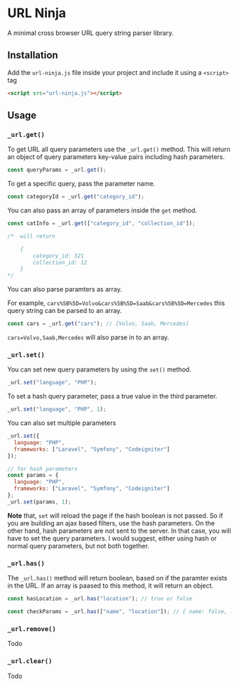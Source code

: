 # URL Ninja

A minimal cross browser URL query string parser library.

## Installation

Add the `url-ninja.js` file inside your project and include it using a `<script>` tag

```html
<script src="url-ninja.js"></script>
```

## Usage

### `_url.get()`

To get URL all query parameters use the `_url.get()` method. This will return an object of query parameters key-value pairs including hash parameters.

```js
const queryParams = _url.get();
```

To get a specific query, pass the parameter name.

```js
const categoryId = _url.get("category_id");
```

You can also pass an array of parameters inside the `get` method.

```js
const catInfo = _url.get(["category_id", "collection_id"]);

/*  will return

    {
        category_id: 321
        collection_id: 12
    }
*/
```

You can also parse paramters as array.

For example, `cars%5B%5D=Volvo&cars%5B%5D=Saab&cars%5B%5D=Mercedes` this query string can be parsed to an array.

```js
const cars = _url.get("cars"); // [Volvo, Saab, Mercedes]
```

`cars=Volvo,Saab,Mercedes` will also parse in to an array.

### `_url.set()`

You can set new query parameters by using the `set()` method.

```js
_url.set("language", "PHP");
```

To set a hash query parameter, pass a true value in the third parameter.

```js
_url.set("language", "PHP", 1);
```

You can also set multiple parameters

```js
_url.set({
  language: "PHP",
  frameworks: ["Laravel", "Symfony", "Codeigniter"]
});

// for hash parameters
const params = {
  language: "PHP",
  frameworks: ["Laravel", "Symfony", "Codeigniter"]
};
_url.set(params, 1);
```

**Note** that, `set` will reload the page if the hash boolean is not passed. So if you are building an ajax based filters, use the hash parameters. On the other hand, hash parameters are not sent to the server. In that case, you will have to set the query parameters. I would suggest, either using hash or normal query parameters, but not both together.

### `_url.has()`

The `_url.has()` method will return boolean, based on if the paramter exists in the URL. If an array is paased to this method, it will return an object.

```js
const hasLocation = _url.has("location"); // true or false

const checkParams = _url.has(["name", "location"]); // { name: false, location: true }
```

### `_url.remove()`

Todo

### `_url.clear()`

Todo

